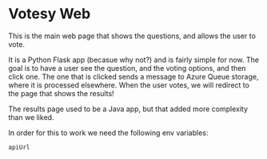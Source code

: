 # Votesy Web

This is the main web page that shows the questions, and allows the user to vote.

It is a Python Flask app (becasue why not?) and is fairly simple for now.
The goal is to have a user see the question, and the voting options, and then click one.
The one that is clicked sends a message to Azure Queue storage, where it is processed elsewhere.
When the user votes, we will redirect to the page that shows the results!

The results page used to be a Java app, but that added more complexity than we liked.

In order for this to work we need the following env variables:

```
apiUrl
```